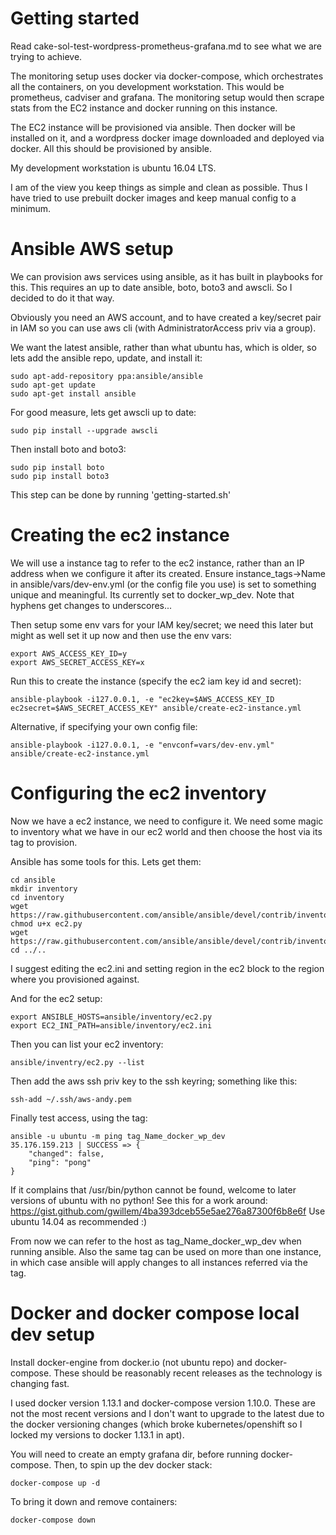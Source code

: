 # Getting started

Read cake-sol-test-wordpress-prometheus-grafana.md to see what we are trying to achieve.

The monitoring setup uses docker via docker-compose, which orchestrates all the containers, on you development workstation. This would be prometheus, cadviser and grafana. The monitoring setup would then scrape stats from the EC2 instance and docker running on this instance.

The EC2 instance will be provisioned via ansible. Then docker will be installed on it, and a wordpress docker image downloaded and deployed via docker. All this should be provisioned by ansible.

My development workstation is ubuntu 16.04 LTS. 

I am of the view you keep things as simple and clean as possible. Thus I have tried to use prebuilt docker images and keep manual config to a minimum.

# Ansible AWS setup

We can provision aws services using ansible, as it has built in playbooks for this. This requires an up to date ansible, boto, boto3 and awscli. So I decided to do it that way.

Obviously you need an AWS account, and to have created a key/secret pair in IAM so you can use aws cli (with AdministratorAccess priv via a group).

We want the latest ansible, rather than what ubuntu has, which is older, so lets add the ansible repo, update, and install it:

```
sudo apt-add-repository ppa:ansible/ansible
sudo apt-get update
sudo apt-get install ansible
```

For good measure, lets get awscli up to date:

```
sudo pip install --upgrade awscli
```

Then install boto and boto3:

```
sudo pip install boto
sudo pip install boto3
```

This step can be done by running 'getting-started.sh'

# Creating the ec2 instance

We will use a instance tag to refer to the ec2 instance, rather than an IP address when we configure it after its created. Ensure instance_tags->Name in ansible/vars/dev-env.yml (or the config file you use) is set to something unique and meaningful. Its currently set to docker_wp_dev. Note that hyphens get changes to underscores... 

Then setup some env vars for your IAM key/secret; we need this later but might as well set it up now and then use the env vars:

```
export AWS_ACCESS_KEY_ID=y
export AWS_SECRET_ACCESS_KEY=x
```
Run this to create the instance (specify the ec2 iam key id and secret):

```
ansible-playbook -i127.0.0.1, -e "ec2key=$AWS_ACCESS_KEY_ID ec2secret=$AWS_SECRET_ACCESS_KEY" ansible/create-ec2-instance.yml
```

Alternative, if specifying your own config file:

```
ansible-playbook -i127.0.0.1, -e "envconf=vars/dev-env.yml" ansible/create-ec2-instance.yml
```

# Configuring the ec2 inventory

Now we have a ec2 instance, we need to configure it. We need some magic to inventory what we have in our ec2 world and then choose the host via its tag to provision.

Ansible has some tools for this. Lets get them:

```
cd ansible
mkdir inventory
cd inventory
wget https://raw.githubusercontent.com/ansible/ansible/devel/contrib/inventory/ec2.py
chmod u+x ec2.py
wget https://raw.githubusercontent.com/ansible/ansible/devel/contrib/inventory/ec2.ini
cd ../..
```

I suggest editing the ec2.ini and setting region in the ec2 block to the region where you provisioned against.


And for the ec2 setup:

```
export ANSIBLE_HOSTS=ansible/inventory/ec2.py
export EC2_INI_PATH=ansible/inventory/ec2.ini
```

Then you can list your ec2 inventory:

```
ansible/inventry/ec2.py --list

```

Then add the aws ssh priv key to the ssh keyring; something like this:

```
ssh-add ~/.ssh/aws-andy.pem
```

Finally test access, using the tag:

```
ansible -u ubuntu -m ping tag_Name_docker_wp_dev
35.176.159.213 | SUCCESS => {
    "changed": false, 
    "ping": "pong"
}
```

If it complains that /usr/bin/python cannot be found, welcome to later versions of ubuntu with no python! See this for a work around: https://gist.github.com/gwillem/4ba393dceb55e5ae276a87300f6b8e6f
Use ubuntu 14.04 as recommended :)

From now we can refer to the host as tag_Name_docker_wp_dev when running ansible. Also the same tag can be used on more than one instance, in which case ansible will apply changes to all instances referred via the tag.

# Docker and docker compose local dev setup

Install docker-engine from docker.io (not ubuntu repo) and docker-compose.  These should be reasonably recent releases as the technology is changing fast.

I used docker version 1.13.1 and docker-compose version 1.10.0. These are not the most recent versions and I don't want to upgrade to the latest due to the docker versioning changes (which broke kubernetes/openshift so I locked my versions to docker 1.13.1 in apt).

You will need to create an empty grafana dir, before running docker-compose. Then, to spin up the dev docker stack:

```
docker-compose up -d
```

To bring it down and remove containers:

```
docker-compose down
```
